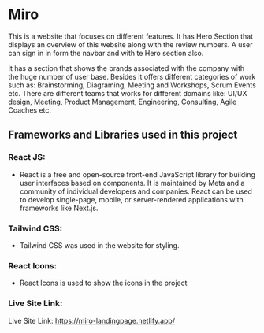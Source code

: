 # Miro
This is a website that focuses on different features. It has Hero Section that displays an overview of this website along with the review numbers. A user can sign in in form the navbar and with te Hero section also.

It has a section that shows the brands associated with the company with the huge number of user base. Besides it offers different categories of work such as: Brainstorming, Diagraming, Meeting and Workshops, Scrum Events etc. There are different teams that works for different domains like: UI/UX design, Meeting, Product Management, Engineering, Consulting, Agile Coaches etc.  


## Frameworks and Libraries used in this project

### React JS: 
- React is a free and open-source front-end JavaScript library for building user interfaces based on components. It is maintained by Meta and a community of individual developers and companies. React can be used to develop single-page, mobile, or server-rendered applications with frameworks like Next.js.

### Tailwind CSS: 
- Tailwind CSS was used in the website for styling.

### React Icons: 
- React Icons is used to show the icons in the project 



### Live Site Link:
Live Site Link: https://miro-landingpage.netlify.app/
